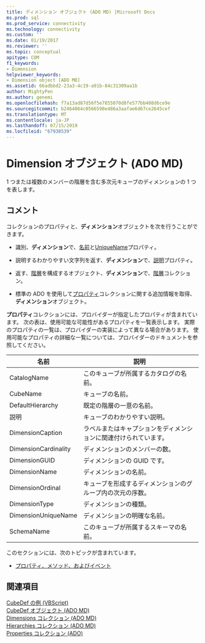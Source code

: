 ```yaml
---
title: ディメンション オブジェクト (ADO MD) |Microsoft Docs
ms.prod: sql
ms.prod_service: connectivity
ms.technology: connectivity
ms.custom: ''
ms.date: 01/19/2017
ms.reviewer: ''
ms.topic: conceptual
apitype: COM
f1_keywords:
- Dimension
helpviewer_keywords:
- Dimension object [ADO MD]
ms.assetid: 66adbbd2-23a3-4c19-a91b-84c31309aa1b
author: MightyPen
ms.author: genemi
ms.openlocfilehash: f7a13ad87d56f5e7855070d8fe577bb408d6ce9e
ms.sourcegitcommit: b2464064c0566590e486a3aafae6d67ce2645cef
ms.translationtype: MT
ms.contentlocale: ja-JP
ms.lasthandoff: 07/15/2019
ms.locfileid: "67938539"
---
```

# <a name="dimension-object-ado-md"></a>Dimension オブジェクト (ADO MD)
1 つまたは複数のメンバーの階層を含む多次元キューブのディメンションの 1 つを表します。  
  
## <a name="remarks"></a>コメント  
 コレクションのプロパティと、**ディメンション**オブジェクトを次を行うことができます。  
  
-   識別、**ディメンション**で、[名前](../../../ado/reference/ado-md-api/name-property-ado-md.md)と[UniqueName](../../../ado/reference/ado-md-api/uniquename-property-ado-md.md)プロパティ。  
  
-   説明するわかりやすい文字列を返す、**ディメンション**で、[説明](../../../ado/reference/ado-md-api/description-property-ado-md.md)プロパティ。  
  
-   返す、[階層](../../../ado/reference/ado-md-api/hierarchy-object-ado-md.md)を構成するオブジェクト、**ディメンション**で、[階層](../../../ado/reference/ado-md-api/hierarchies-collection-ado-md.md)コレクション。  
  
-   標準の ADO を使用して[プロパティ](../../../ado/reference/ado-api/properties-collection-ado.md)コレクションに関する追加情報を取得、**ディメンション**オブジェクト。  
  
 **プロパティ**コレクションには、プロバイダーが指定したプロパティが含まれています。 次の表は、使用可能な可能性があるプロパティを一覧表示します。 実際のプロパティの一覧は、プロバイダーの実装によって異なる場合があります。 使用可能なプロパティの詳細な一覧については、プロバイダーのドキュメントを参照してください。  
  
|名前|説明|  
|----------|-----------------|  
|CatalogName|このキューブが所属するカタログの名前。|  
|CubeName|キューブの名前。|  
|DefaultHierarchy|既定の階層の一意の名前。|  
|説明|キューブのわかりやすい説明。|  
|DimensionCaption|ラベルまたはキャプションをディメンションに関連付けられています。|  
|DimensionCardinality|ディメンションのメンバーの数。|  
|DimensionGUID|ディメンションの GUID です。|  
|DimensionName|ディメンションの名前。|  
|DimensionOrdinal|キューブを形成するディメンションのグループ内の次元の序数。|  
|DimensionType|ディメンションの種類。|  
|DimensionUniqueName|ディメンションの明確な名前。|  
|SchemaName|このキューブが所属するスキーマの名前。|  
  
 このセクションには、次のトピックが含まれています。  
  
-   [プロパティ、メソッド、およびイベント](../../../ado/reference/ado-md-api/dimension-object-properties-methods-and-events.md)  
  
## <a name="see-also"></a>関連項目  
 [CubeDef の例 (VBScript)](../../../ado/reference/ado-md-api/cubedef-example-vbscript.md)   
 [CubeDef オブジェクト (ADO MD)](../../../ado/reference/ado-md-api/cubedef-object-ado-md.md)   
 [Dimensions コレクション (ADO MD)](../../../ado/reference/ado-md-api/dimensions-collection-ado-md.md)   
 [Hierarchies コレクション (ADO MD)](../../../ado/reference/ado-md-api/hierarchies-collection-ado-md.md)   
 [Properties コレクション (ADO)](../../../ado/reference/ado-api/properties-collection-ado.md)
